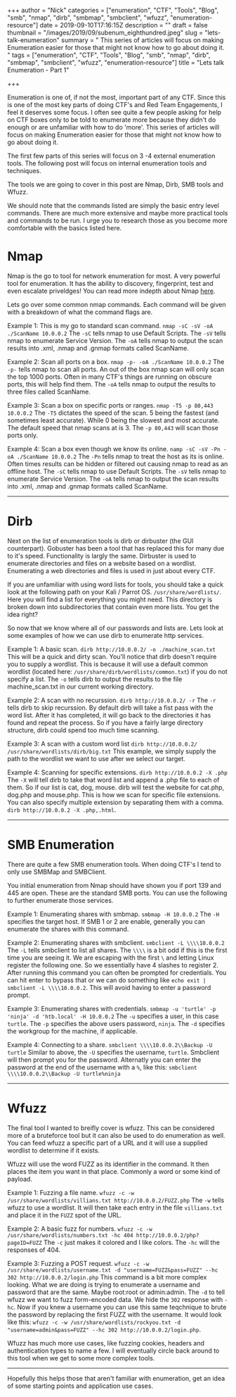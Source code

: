 +++
author = "Nick"
categories = ["enumeration", "CTF", "Tools", "Blog", "smb", "nmap", "dirb", "smbmap", "smbclient", "wfuzz", "enumeration-resource"]
date = 2019-09-10T17:16:15Z
description = ""
draft = false
thumbnail = "/images/2019/09/subenum_eighthundred.jpeg"
slug = "lets-talk-enumeration"
summary = " This series of articles will  focus on making Enumeration easier for those that might not know how to go about doing it. "
tags = ["enumeration", "CTF", "Tools", "Blog", "smb", "nmap", "dirb", "smbmap", "smbclient", "wfuzz", "enumeration-resource"]
title = "Lets talk Enumeration - Part 1"

+++


Enumeration is one of, if not the most, important part of any CTF. Since this is one of the most key parts of doing CTF's and Red Team Engagements, I feel it deserves some focus. I often see quite a few people asking for help on CTF boxes only to be told to enumerate more because they didn't do enough or are unfamiliar with how to do 'more'. This series of articles will  focus on making Enumeration easier for those that might not know how to go about doing it.

The first few parts of this series will focus on 3 -4 external enumeration tools. The following post will focus on internal enumeration tools and techniques.

The tools we are going to cover in this post are Nmap, Dirb, SMB tools and Wfuzz.

We should note that the commands listed are simply the basic entry level commands. There are much more extensive and maybe more practical tools and commands to be run. I urge you to research those as you become more comfortable with the basics listed here.

# Nmap
Nmap is the go to tool for network enumeration for most. A very powerful tool for enumeration. It has the ability to discovery, fingerprint, test and even escalate priveldges! You can read more indepth about Nmap [here](https://nmap.org/book/man.html). 

Lets go over some common nmap commands. Each command will be given with a breakdown of what the command flags are.

Example 1: This is my go to standard scan command.
```nmap -sC -sV -oA ./ScanName 10.0.0.2```
The ```-sC``` tells nmap to use Default Scripts.
The ```-sV``` tells nmap to enumerate Service Version.
The ```-oA``` tells nmap to output the scan results into .xml, .nmap and .gnmap formats called ScanName.

Example 2: Scan all ports on a box.
```nmap -p- -oA ./ScanName 10.0.0.2```
The ```-p-``` tells nmap to scan all ports. An out of the box nmap scan will only scan the top 1000 ports. Often in many CTF's things are running on obscure ports, this will help find them.
The ```-oA``` tells nmap to output the results to three files called ScanName.

Example 3: Scan a box on specific ports or ranges.
```nmap -T5 -p 80,443 10.0.0.2```
The ```-T5``` dictates the speed of the scan. 5 being the fastest (and sometimes least accurate). While 0 being the slowest and most accurate. The default speed that nmap scans at is 3.
The ```-p 80,443``` will scan those ports only.

Example 4: Scan a box even though we know its online.
```namp -sC -sV -Pn -oA ./ScanName 10.0.0.2```
The ```-Pn``` tells nmap to treat the host as its is online. Often times results can be hidden or filtered out causing nmap to read as an offline host.
The ```-sC``` tells nmap to use Default Scripts.
The ```-sV``` tells nmap to enumerate Service Version.
The ```-oA``` tells nmap to output the scan results into .xml, .nmap and .gnmap formats called ScanName.

---

# Dirb
Next on the list of enumeration tools is dirb or dirbuster (the GUI counterpart). Gobuster has been a tool that has replaced this for many due to it's speed. Functionality is largly the same. Dirbuster is used to enumerate directories and files on a website based on a wordlist. Enumerating a web directories and files is used in just about every CTF.

If you are unfamiliar with using word lists for tools, you should take a quick look at the following path on your Kali / Parrot OS. ```/usr/share/wordlists/```. Here you will find a list for everything you might need. This directory is broken down into subdirectories that contain even more lists. You get the idea right? 

So now that we know where all of our passwords and lists are. Lets look at some examples of how we can use dirb to enumerate http services.

Example 1: A basic scan.
```dirb http://10.0.0.2/ -o ./machine_scan.txt```
This will be a quick and dirty scan. You'll notice that dirb doesn't require you to supply a wordlist. This is because it will use a default common wordlist (located here: ```/usr/share/dirb/wordlists/common.txt```) if you do not specify a list.
The ```-o``` tells dirb to output the results to the file machine_scan.txt in our current working directory.

Example 2: A scan with no recurssion.
```dirb http://10.0.0.2/ -r```
The ```-r``` tells dirb to skip recurssion. By default dirb will take a fist pass with the word list. After it has completed, it will go back to the directories it has found and repeat the process. So if you have a fairly large directory structure, dirb could spend too much time scanning.

Example 3: A scan with a custom word list
```dirb http://10.0.0.2/ /usr/share/wordlists/dirb/big.txt```
This example, we simply supply the path to the wordlist we want to use after we select our target.

Example 4: Scanning for specific extensions.
```dirb http://10.0.0.2 -X .php```
The ```-X``` will tell dirb to take that word list and append a .php file to each of them. So if our list is cat, dog, mouse. dirb will test the website for cat.php, dog.php and mouse.php. This is how we scan for specific file extensions. You can also specify multiple extension by separating them with a comma. ```dirb http://10.0.0.2 -X .php,.html```.

---

# SMB Enumeration
There are quite a few SMB enumeration tools. When doing CTF's I tend to only use SMBMap and SMBClient.

You initial enumeration from Nmap should have shown you if port 139 and 445 are open. These are the standard SMB ports. You can use the following to further enumerate those services.

Example 1: Enumerating shares with smbmap.
```smbmap -H 10.0.0.2```
The ```-H``` specifies the target host. If SMB 1 or 2 are enable, generally you can enumerate the shares with this command.

Example 2: Enumerating shares with smbclient.
```smbclient -L \\\\10.0.0.2```
The ```-L``` tells smbclient to list all shares.
The ```\\\\``` is a bit odd if this is the first time you are seeing it. We are escaping with the first ```\``` and letting Linux register the following one. So we essentially have 4 slashes to register 2.
After running this command you can often be prompted for credentials. You can hit enter to bypass that or we can do something like ```echo exit | smbclient -L \\\\10.0.0.2```. This will avoid having to enter a password prompt.

Example 3: Enumerating shares with credentials.
```smbmap -u 'turtle' -p 'ninja' -d 'htb.local' -H 10.0.0.2```
The ```-u``` specifies a user, in this case ```turtle```.
The ```-p``` specifies the above users password, ```ninja```.
The ```-d``` specifies the workgroup for the machine, if applicable.

Example 4: Connecting to a share.
```smbclient \\\\10.0.0.2\\Backup -U turtle```
Similar to above, the ```-U``` specifies the username, ```turtle```.
Smbclient will then prompt you for the password. Alternatly you can enter the password at the end of the username with a ```%```, like this: ```smbclient \\\\10.0.0.2\\Backup -U turtle%ninja```

---

# Wfuzz
The final tool I wanted to breifly cover is wfuzz. This can be considered more of a bruteforce tool but it can also be used to do enumeration as well. You can feed wfuzz a specific part of a URL and it will use a supplied wordlist to determine if it exists.

Wfuzz will use the word FUZZ as its identifier in the command. It then places the item you want in that place. Commonly a word or some kind of payload.

Example 1: Fuzzing a file name.
```wfuzz -c -w /usr/share/wordlists/villians.txt http://10.0.0.2/FUZZ.php```
The ```-w``` tells wfuzz to use a wordlist. It will then take each entry in the file ```villians.txt``` and place it in the ```FUZZ``` spot of the URL.

Example 2: A basic fuzz for numbers.
```wfuzz -c -w /usr/share/wordlists/numbers.txt -hc 404 http://10.0.0.2/php?pageID=FUZZ```
The ```-c``` just makes it colored and I like colors.
The ```-hc``` will the responses of 404.

Example 3: Fuzzing a POST request.
```wfuzz -c -w /usr/share/wordlists/username.txt -d "username=FUZZ&pass=FUZZ" --hc 302 http://10.0.0.2/login.php```
This command is a bit more complex looking. What we are doing is trying to enumerate a username and password that are the same. Maybe root:root or admin:admin.
The ```-d``` to tell wfuzz we want to fuzz form-encoded data.
We hide the ```302``` response with ```-hc```.
Now if you knew a username you can use this same teqchnique to brute the password by replacing the first FUZZ with the username. It would look like this: 
```wfuzz -c -w /usr/share/wordlists/rockyou.txt -d "username=admin&pass=FUZZ" --hc 302 http://10.0.0.2/login.php```.

Wfuzz has much more use cases, like fuzzing cookies, headers and authentication types to name a few. I will eventually circle back around to this tool when we get to some more complex tools.

---

Hopefully this helps those that aren't familiar with enumeration, get an idea of some starting points and application use cases.





